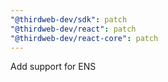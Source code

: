 ```yaml
---
"@thirdweb-dev/sdk": patch
"@thirdweb-dev/react": patch
"@thirdweb-dev/react-core": patch
---
```


Add support for ENS
